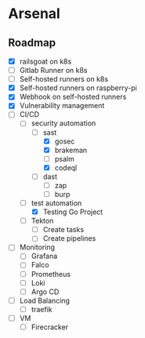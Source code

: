 # Arsenal
## Roadmap
- [x] railsgoat on k8s
- [ ] Gitlab Runner on k8s
- [ ] Self-hosted runners on k8s
- [x] Self-hosted runners on raspberry-pi
- [x] Webhook on self-hosted runners
- [x] Vulnerability management
- [ ] CI/CD
  - [ ] security automation
    - [ ] sast
      - [x] gosec
      - [x] brakeman
      - [ ] psalm
      - [x] codeql
    - [ ] dast
      - [ ] zap
      - [ ] burp
  - [ ] test automation
    - [x] Testing Go Project
  - [ ] Tekton
    - [ ] Create tasks
    - [ ] Create pipelines
- [ ] Monitoring
  - [ ] Grafana
  - [ ] Falco
  - [ ] Prometheus
  - [ ] Loki
  - [ ] Argo CD
- [ ] Load Balancing
  - [ ] traefik
- [ ] VM
  - [ ] Firecracker
